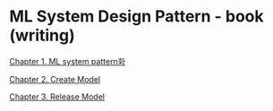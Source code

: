 # ML System Design Pattern - book (writing)

[Chapter 1. ML system pattern화](ML-System-book/Chapter%201%20%201f3b9.md)

[Chapter 2. Create Model](ML-System-book/Chapter%202%20%2070d81.md)

[Chapter 3. Release Model](ML-System-book/Chapter%203%20%20b3f2f.md)